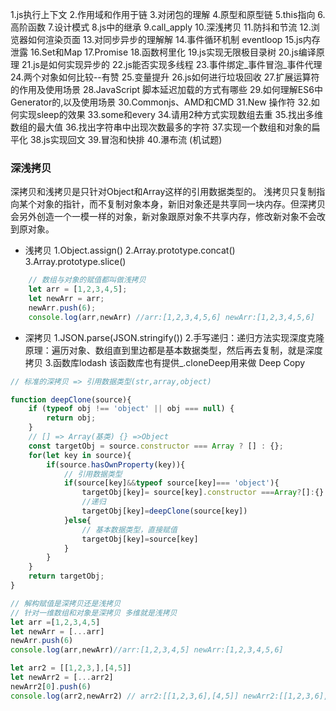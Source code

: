 1.js执行上下文
2.作用域和作用于链
3.对闭包的理解
4.原型和原型链
5.this指向
6.高阶函数
7.设计模式
8.js中的继承
9.call_apply
10.深浅拷贝
11.防抖和节流
12.浏览器如何渲染页面
13.对同步异步的理解解
14.事件循环机制 eventloop
15.js内存泄露
16.Set和Map
17.Promise
18.函数柯里化
19.js实现无限极目录树
20.js编译原理
21.js是如何实现异步的
22.js能否实现多线程
23.事件绑定_事件冒泡_事件代理
24.两个对象如何比较--有赞
25.变量提升
26.js如何进行垃圾回收
27.扩展运算符的作用及使用场景
28.JavaScript 脚本延迟加载的方式有哪些
29.如何理解ES6中Generator的,以及使用场景
30.Commonjs、AMD和CMD
31.New 操作符
32.如何实现sleep的效果
33.some和every
34.请用2种方式实现数组去重
35.找出多维数组的最大值
36.找出字符串中出现次数最多的字符
37.实现一个数组和对象的扁平化
38.js实现回文
39.冒泡和快排
40.瀑布流 (机试题)



### 深浅拷贝
深拷贝和浅拷贝是只针对Object和Array这样的引用数据类型的。
浅拷贝只复制指向某个对象的指针，而不复制对象本身，新旧对象还是共享同一块内存。但深拷贝会另外创造一个一模一样的对象，新对象跟原对象不共享内存，修改新对象不会改到原对象。
- 浅拷贝
1.Object.assign()
2.Array.prototype.concat()
3.Array.prototype.slice()
```js
    // 数组与对象的赋值都叫做浅拷贝
    let arr = [1,2,3,4,5];
    let newArr = arr;
    newArr.push(6);
    console.log(arr,newArr) //arr:[1,2,3,4,5,6] newArr:[1,2,3,4,5,6]

```

- 深拷贝
1.JSON.parse(JSON.stringify())
2.手写递归：递归方法实现深度克隆原理：遍历对象、数组直到里边都是基本数据类型，然后再去复制，就是深度拷贝
3.函数库lodash
该函数库也有提供_.cloneDeep用来做 Deep Copy

```js
// 标准的深拷贝 => 引用数据类型(str,array,object)

function deepClone(source){
    if (typeof obj !== 'object' || obj === null) {
        return obj;
    }
    // [] => Array(基类) {} =>Object
    const targetObj = source.constructor === Array ? [] : {};
    for(let key in source){
        if(source.hasOwnProperty(key)){
            // 引用数据类型
            if(source[key]&&typeof source[key]=== 'object'){
                targetObj[key]= source[key].constructor ===Array?[]:{}
                //递归
                targetObj[key]=deepClone(source[key])
            }else{
                // 基本数据类型，直接赋值
                targetObj[key]=source[key]
            }
        }
    }
    return targetObj;
}

```
```js
// 解构赋值是深拷贝还是浅拷贝
// 针对一维数组和对象是深拷贝 多维就是浅拷贝
let arr =[1,2,3,4,5]
let newArr = [...arr]
newArr.push(6)
console.log(arr,newArr)//arr:[1,2,3,4,5] newArr:[1,2,3,4,5,6]

let arr2 = [[1,2,3,],[4,5]]
let newArr2 = [...arr2]
newArr2[0].push(6)
console.log(arr2,newArr2) // arr2:[[1,2,3,6],[4,5]] newArr2:[[1,2,3,6],[4,5]]
```

